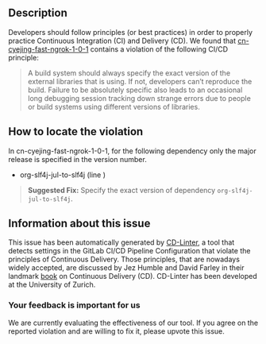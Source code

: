 
## Description
Developers should follow principles (or best practices) in order to properly practice Continuous Integration (CI) and Delivery (CD).
We found that [cn-cyejing-fast-ngrok-1-0-1](https://gitlab.com/cyejing/fast-ngrok/blob/master/.gitlab-ci.yml) contains a violation of the following CI/CD principle:

> A build system should always specify the exact version of the external libraries that is using.
If not, developers can’t reproduce the build. Failure to be absolutely specific also leads to an occasional long debugging session tracking down strange errors due to people or build systems using different versions of libraries.

## How to locate the violation

In cn-cyejing-fast-ngrok-1-0-1, for the following dependency only the major release is specified in the version number.

* org-slf4j-jul-to-slf4j (line )

> **Suggested Fix:** Specify the exact version of dependency `org-slf4j-jul-to-slf4j`.

## Information about this issue

This issue has been automatically generated by [CD-Linter](https://gitlab.com/Jancso/configuration-analytics), a tool that detects settings in the GitLab CI/CD Pipeline Configuration that violate the principles of Continuous Delivery. Those principles, that are nowadays widely accepted, are discussed by Jez Humble and David Farley in their landmark [book](https://www.oreilly.com/library/view/continuous-delivery-reliable/9780321670250/) on Continuous Delivery (CD). CD-Linter has been developed at the University of Zurich.

### Your feedback is important for us
We are currently evaluating the effectiveness of our tool. If you agree on the reported violation and are willing to fix it, please upvote this issue.